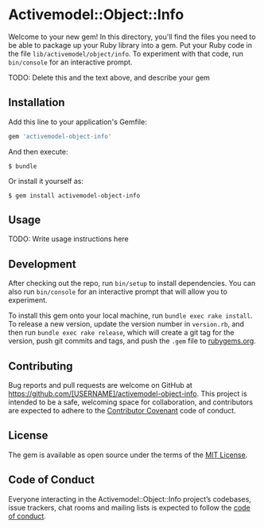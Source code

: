 # Activemodel::Object::Info

Welcome to your new gem! In this directory, you'll find the files you need to be able to package up your Ruby library into a gem. Put your Ruby code in the file `lib/activemodel/object/info`. To experiment with that code, run `bin/console` for an interactive prompt.

TODO: Delete this and the text above, and describe your gem

## Installation

Add this line to your application's Gemfile:

```ruby
gem 'activemodel-object-info'
```

And then execute:

    $ bundle

Or install it yourself as:

    $ gem install activemodel-object-info

## Usage

TODO: Write usage instructions here

## Development

After checking out the repo, run `bin/setup` to install dependencies. You can also run `bin/console` for an interactive prompt that will allow you to experiment.

To install this gem onto your local machine, run `bundle exec rake install`. To release a new version, update the version number in `version.rb`, and then run `bundle exec rake release`, which will create a git tag for the version, push git commits and tags, and push the `.gem` file to [rubygems.org](https://rubygems.org).

## Contributing

Bug reports and pull requests are welcome on GitHub at https://github.com/[USERNAME]/activemodel-object-info. This project is intended to be a safe, welcoming space for collaboration, and contributors are expected to adhere to the [Contributor Covenant](http://contributor-covenant.org) code of conduct.

## License

The gem is available as open source under the terms of the [MIT License](https://opensource.org/licenses/MIT).

## Code of Conduct

Everyone interacting in the Activemodel::Object::Info project’s codebases, issue trackers, chat rooms and mailing lists is expected to follow the [code of conduct](https://github.com/[USERNAME]/activemodel-object-info/blob/master/CODE_OF_CONDUCT.md).
